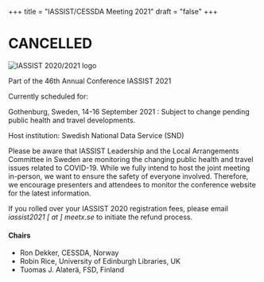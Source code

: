 +++
title = "IASSIST/CESSDA Meeting 2021"
draft = "false"
+++

# CANCELLED

![IASSIST 2020/2021 logo](/img/conferences/iassist2020logo-theme-1-510.png "")

Part of the 46th Annual Conference IASSIST 2021

<!--### Data By Design-->
Currently scheduled for:

Gothenburg, Sweden, 14-16 September 2021
: Subject to change pending public health and travel developments. 

Host institution: Swedish National Data Service (SND)

Please be aware that IASSIST Leadership and the Local Arrangements Committee in Sweden are monitoring the changing public health and travel issues related to COVID-19.  While we fully intend to host the joint meeting in-person, we want to ensure the safety of everyone involved.  Therefore, we encourage presenters and attendees to monitor the conference website for the latest information.

If you rolled over your IASSIST 2020 registration fees, please email *iassist2021 [ at ] meetx.se* to initiate the refund process.

#### Chairs
- Ron Dekker, CESSDA, Norway
- Robin Rice, University of Edinburgh Libraries, UK
- Tuomas J. Alaterä, FSD, Finland

<br />

